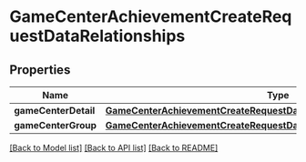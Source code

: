 # GameCenterAchievementCreateRequestDataRelationships

## Properties
Name | Type | Description | Notes
------------ | ------------- | ------------- | -------------
**gameCenterDetail** | [**GameCenterAchievementCreateRequestDataRelationshipsGameCenterDetail**](GameCenterAchievementCreateRequestDataRelationshipsGameCenterDetail.md) |  | [optional] 
**gameCenterGroup** | [**GameCenterAchievementCreateRequestDataRelationshipsGameCenterGroup**](GameCenterAchievementCreateRequestDataRelationshipsGameCenterGroup.md) |  | [optional] 

[[Back to Model list]](../README.md#documentation-for-models) [[Back to API list]](../README.md#documentation-for-api-endpoints) [[Back to README]](../README.md)



